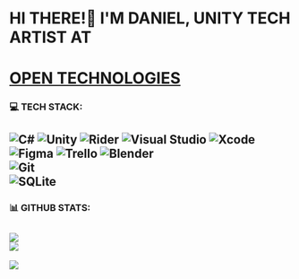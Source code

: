# HI THERE!👋 I'M DANIEL, UNITY TECH ARTIST AT 
# [OPEN TECHNOLOGIES](https://opentechnology.pro)

### 💻 TECH STACK:
![C#](https://img.shields.io/badge/c%23-%23239120.svg?style=for-the-badge&logo=c-sharp&logoColor=white) 
![Unity](https://img.shields.io/badge/Unity-%23000000.svg?style=for-the-badge&logo=Unity&logoColor=white) 
![Rider](https://img.shields.io/badge/Rider-%23000000.svg?style=for-the-badge&logo=Rider&logoColor=white) 
![Visual Studio](https://img.shields.io/badge/Visual_Studio-%235C2D91.svg?style=for-the-badge&logo=VisualStudio&logoColor=white)
![Xcode](https://img.shields.io/badge/Xcode-%23147EFB.svg?style=for-the-badge&logo=Xcode&logoColor=white)<br/>
![Figma](https://img.shields.io/badge/figma-%23F24E1E.svg?style=for-the-badge&logo=figma&logoColor=white) 
![Trello](https://img.shields.io/badge/Trello-%23026AA7.svg?style=for-the-badge&logo=Trello&logoColor=white)
![Blender](https://img.shields.io/badge/blender-%23F5792A.svg?style=for-the-badge&logo=blender&logoColor=white) 	
![Git](https://img.shields.io/badge/git-%23F05032.svg?style=for-the-badge&logo=git&logoColor=white) 	
![SQLite](https://img.shields.io/badge/sqlite-%2307405e.svg?style=for-the-badge&logo=sqlite&logoColor=white) 
---
### 📊 GITHUB STATS:
![](https://github-readme-streak-stats.herokuapp.com/?user=danaezio&theme=dark&hide_border=true)<br/>
![](https://github-readme-stats.vercel.app/api/top-langs/?username=danaezio&theme=dark&hide_border=true&include_all_commits=true&count_private=true&layout=compact)
---
[![](https://visitcount.itsvg.in/api?id=danaezio&icon=5&color=12)](https://visitcount.itsvg.in)<br/>
